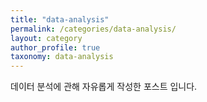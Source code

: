 ```yaml
---
title: "data-analysis"
permalink: /categories/data-analysis/
layout: category
author_profile: true
taxonomy: data-analysis
---
```


데이터 분석에 관해 자유롭게 작성한 포스트 입니다.